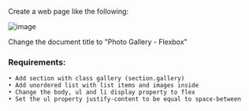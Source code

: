 Create a web page like the following:

![image](https://github.com/nsinorov/SoftUniMainPath/assets/45227327/be6bea5f-29f1-4e96-8c75-d6d28a1b30e1)

Change the document title to "Photo Gallery - Flexbox"

### Requirements:

    • Add section with class gallery (section.gallery)
    • Add unordered list with list items and images inside
    • Change the body, ul and li display property to flex
    • Set the ul property justify-content to be equal to space-between
